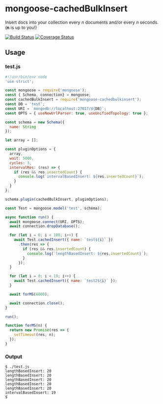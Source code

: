 # mongoose-cachedBulkInsert
Insert docs into your collection every *n* documents and/or every *n* seconds. (**n** is up to you!)

[![Build Status](https://travis-ci.org/lineus/mongoose-cachedBulkInsert.svg?branch=master)](https://travis-ci.org/lineus/mongoose-cachedBulkInsert)
[![Coverage Status](https://coveralls.io/repos/github/lineus/mongoose-cachedBulkInsert/badge.svg?branch=master)](https://coveralls.io/github/lineus/mongoose-cachedBulkInsert?branch=master)

## Usage

### test.js
```js
#!/usr/bin/env node
'use strict';

const mongoose = require('mongoose');
const { Schema, connection} = mongoose;
const cachedBulkInsert = require('mongoose-cachedbulkinsert');
const DB = 'test';
const URI = `mongodb://localhost:27017/${DB}`;
const OPTS = { useNewUrlParser: true, useUnifiedTopology: true };

const schema = new Schema({
  name: String
});

let array = [];

const pluginOptions = {
  array,
  wait: 5000,
  cycles: 3,
  intervalRes: (res) => {
    if (res && res.insertedCount) {
      console.log(`intervalBasedInsert: ${res.insertedCount}`);
    }
  }
};

schema.plugin(cachedBulkInsert, pluginOptions);

const Test = mongoose.model('test', schema);

async function run() {
  await mongoose.connect(URI, OPTS);
  await connection.dropDatabase();

  for (let i = 0; i < 100; i++) {
    await Test.cachedInsert({ name: `test${i}` })
      .then(res => {
        if (res && res.insertedCount) {
          console.log(`lengthBasedInsert: ${res.insertedCount}`);
        }
      });
  }

  for (let i = 0; i < 19; i++) {
    await Test.cachedInsert({ name: `test2${i}` });
  }

  await forMS(6000);

  await connection.close();
}

run();

function forMS(n) {
  return new Promise(res => {
    setTimeout(res, n);
  });
}
```
### Output
```
$ ./test.js
lengthBasedInsert: 20
lengthBasedInsert: 20
lengthBasedInsert: 20
lengthBasedInsert: 20
lengthBasedInsert: 20
intervalBasedInsert: 19
$
```
